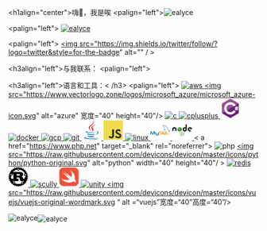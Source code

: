 <h1align="center">嗨👋，我是唉</h1>
<palign="left"><img src="https://komarev.com/ghpvc/?username=ealyce&label=Profile%20views&color =0e75b6&style=flat" alt="ealyce" /> </p>

<palign="left"> <a href="https://github.com/ryo-ma/github-profile-tropy"><img src="https://github-profile-tropy.vercel.app/?username=ealyce" alt="ealyce" /></a> </p>

<palign="left"> <a href=" https://twitter.com/" target="blank"><img src="https://img.shields.io/twitter/follow/?logo=twitter&style=for-the-badge" alt="" / ></a> </p>

<h3align="left">与我联系：</h3>
<palign="left">
</p>

<h3align="left">语言和工具：< /h3>
<palign="left"> <a href="https://aws.amazon.com" target="_blank" rel="noreferrer"> <img src="https://raw.githubusercontent.com/devicons /devicon/master/icons/amazonwebservices/amazonwebservices-original-wordmark.svg" alt="aws" width="40" height="40"/> </a> <a href="https://azure.microsoft .com/en-in/" target="_blank" rel="noreferrer"> <img src="https://www.vectorlogo.zone/logos/microsoft_azure/microsoft_azure-icon.svg" alt="azure" 宽度="40" height="40"/> </a> <a href="https://www.cprogramming.com/" target="_blank" rel="noreferrer"> <img src="https:// /raw.githubusercontent.com/devicons/devicon/master/icons/c/c-original.svg" alt="c" width="40" height="40"/> </a> <a href="https ://www.w3schools.com/cpp/" target="_blank" rel="noreferrer"> <img src="https://raw.githubusercontent.com/devicons/devicon/master/icons/cplusplus/cplusplus-原始.svg" alt="cplusplus" width="40" height="40"/> </a> <a href="https://www.w3schools.com/cs/" target="_blank" rel= “noreferrer”> <img src="https://raw.githubusercontent.com/devicons/devicon/master/icons/csharp/csharp-original.svg" alt="csharp" width="40" height="40" /> </a> <a href="https://www.docker.com/" target="_blank" rel="noreferrer"> <img src="https://raw.githubusercontent.com/devicons/ devicon/master/icons/docker/docker-original-wordmark.svg" alt="docker" width="40" height="40"/> </a> <a href="https://cloud.google. com" target="_blank" rel="noreferrer"> <img src="https://www.vectorlogo.zone/logos/google_cloud/google_cloud-icon.svg" alt="gcp" width="40" height= “40”/> </a> <a href="https://git-scm.com/" target="_blank" rel="noreferrer"> <img src="https://www.vectorlogo.zone /logos/git-scm/git-scm-icon.svg" alt="git" width="40" height="40"/> </a> <a href="https://www.java.com " target="_blank" rel="noreferrer"> <img src="https://raw.githubusercontent.com/devicons/devicon/master/icons/java/java-original.svg" alt="java" width="40" height="40"/> </a> <a href="https://developer.mozilla.org/en-US/docs/Web/JavaScript" target= "_blank" rel="noreferrer"> <img src="https://raw.githubusercontent.com/devicons/devicon/master/icons/javascript/javascript-original.svg" alt="javascript" width="40" height="40"/> </a> <a href="https://www.linux.org/" target="_blank" rel="noreferrer"> <img src="https://raw.githubusercontent .com/devicons/devicon/master/icons/linux/linux-original.svg" alt="linux" width="40" height="40"/> </a> <a href="https://www .mysql.com/" target="_blank" rel="noreferrer"> <img src="https://raw.githubusercontent.com/devicons/devicon/master/icons/mysql/mysql-original-wordmark.svg" alt="mysql" width="40" height="40"/> </a> <a href="https://nodejs.org" target="_blank" rel="noreferrer"> <img src=" https://raw.githubusercontent.com/devicons/devicon/master/icons/nodejs/nodejs-original-wordmark.svg" alt="nodejs" width="40" height="40"/> </a> < a href="https://www.php.net" target="_blank" rel="noreferrer"> <img src="https://raw.githubusercontent.com/devicons/devicon/master/icons/php/ php-original.svg" alt="php" width="40" height="40"/> </a> <a href="https://www.python.org" target="_blank" rel=" noreferrer"> <img src="https://raw.githubusercontent.com/devicons/devicon/master/icons/python/python-original.svg" alt="python" width="40" height="40"/ > </a> <a href="https://redis.io" target="_blank" rel="noreferrer"> <img src="https://raw.githubusercontent.com/devicons/devicon/master/ icon/redis/redis-original-wordmark.svg" alt="redis" width="40" height="40"/> </a> <a href="https://www.rust-lang.org" target="_blank" rel="noreferrer"> <img src="https://raw.githubusercontent.com/devicons/devicon/master/icons/rust/rust-plain.svg" alt="rust" width=" 40" height="40"/> </a> <a href="https://scully.io/" target="_blank" rel="noreferrer"> <img src="https://raw.githubusercontent 。com/scullyio/scully/main/assets/logos/SVG/scullyio-icon.svg" alt="scully" width="40" height="40"/> </a> <a href="https:// developer.apple.com/swift/" target="_blank" rel="noreferrer"> <img src="https://raw.githubusercontent.com/devicons/devicon/master/icons/swift/swift-original.svg " alt="swift" width="40" height="40"/> </a> <a href="https://unity.com/" target="_blank" rel="noreferrer"> <img src ="https://www.vectorlogo.zone/logos/unity3d/unity3d-icon.svg" alt="unity" width="40" height="40"/> </a> <a href="https: //vuejs.org/" target="_blank" rel="noreferrer"> <img src="https://raw.githubusercontent.com/devicons/devicon/master/icons/vuejs/vuejs-original-wordmark.svg “ alt =“vuejs”宽度=“40”高度=“40”/> </a> </p>

<p><img align="left" src="https://github-readme-stats.vercel.app/api/top-langs?username=ealyce&show_icons=true&locale=en&layout=compact" alt="ealyce" /> </p>

<p><imgalign="center"src="https://github-readme-stats.vercel.app/api?username=ealyce&show_icons=true&locale=en" alt="ealyce"/> </p>

<p><img align="center" src="https://github-readme-streak-stats.herokuapp.com/?user=ealyce&" alt="ealyce" /></p>
